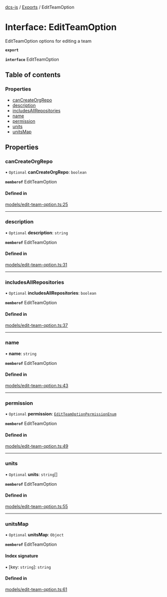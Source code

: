 [dcs-js](../README.md) / [Exports](../modules.md) / EditTeamOption

# Interface: EditTeamOption

EditTeamOption options for editing a team

**`export`**

**`interface`** EditTeamOption

## Table of contents

### Properties

- [canCreateOrgRepo](EditTeamOption.md#cancreateorgrepo)
- [description](EditTeamOption.md#description)
- [includesAllRepositories](EditTeamOption.md#includesallrepositories)
- [name](EditTeamOption.md#name)
- [permission](EditTeamOption.md#permission)
- [units](EditTeamOption.md#units)
- [unitsMap](EditTeamOption.md#unitsmap)

## Properties

### <a id="cancreateorgrepo" name="cancreateorgrepo"></a> canCreateOrgRepo

• `Optional` **canCreateOrgRepo**: `boolean`

**`memberof`** EditTeamOption

#### Defined in

[models/edit-team-option.ts:25](https://github.com/unfoldingWord/dcs-js/blob/c677a54/models/edit-team-option.ts#L25)

___

### <a id="description" name="description"></a> description

• `Optional` **description**: `string`

**`memberof`** EditTeamOption

#### Defined in

[models/edit-team-option.ts:31](https://github.com/unfoldingWord/dcs-js/blob/c677a54/models/edit-team-option.ts#L31)

___

### <a id="includesallrepositories" name="includesallrepositories"></a> includesAllRepositories

• `Optional` **includesAllRepositories**: `boolean`

**`memberof`** EditTeamOption

#### Defined in

[models/edit-team-option.ts:37](https://github.com/unfoldingWord/dcs-js/blob/c677a54/models/edit-team-option.ts#L37)

___

### <a id="name" name="name"></a> name

• **name**: `string`

**`memberof`** EditTeamOption

#### Defined in

[models/edit-team-option.ts:43](https://github.com/unfoldingWord/dcs-js/blob/c677a54/models/edit-team-option.ts#L43)

___

### <a id="permission" name="permission"></a> permission

• `Optional` **permission**: [`EditTeamOptionPermissionEnum`](../enums/EditTeamOptionPermissionEnum.md)

**`memberof`** EditTeamOption

#### Defined in

[models/edit-team-option.ts:49](https://github.com/unfoldingWord/dcs-js/blob/c677a54/models/edit-team-option.ts#L49)

___

### <a id="units" name="units"></a> units

• `Optional` **units**: `string`[]

**`memberof`** EditTeamOption

#### Defined in

[models/edit-team-option.ts:55](https://github.com/unfoldingWord/dcs-js/blob/c677a54/models/edit-team-option.ts#L55)

___

### <a id="unitsmap" name="unitsmap"></a> unitsMap

• `Optional` **unitsMap**: `Object`

**`memberof`** EditTeamOption

#### Index signature

▪ [key: `string`]: `string`

#### Defined in

[models/edit-team-option.ts:61](https://github.com/unfoldingWord/dcs-js/blob/c677a54/models/edit-team-option.ts#L61)
